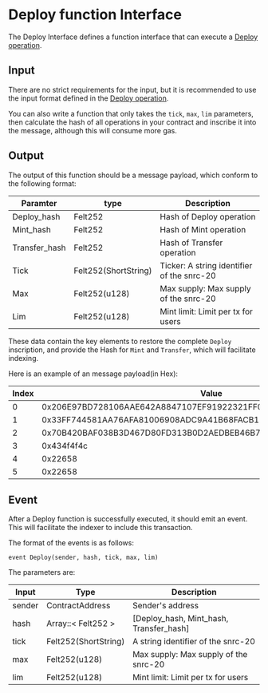 # Deploy function Interface

The Deploy Interface defines a function interface that can execute a [Deploy operation](Deploy_OP.md).

## Input

There are no strict requirements for the input, but it is recommended to use the input format defined in the [Deploy operation](Deploy_OP.md).

You can also write a function that only takes the `tick`, `max`, `lim` parameters, then calculate the hash of all operations in your contract and inscribe it into the message, although this will consume more gas.

## Output
The output of this function should be a message payload, which conform to the following format:

|  Paramter   | type  | Description |  
|  ----  | ----  | ----  |
| Deploy_hash  | Felt252 | Hash of Deploy operation |
| Mint_hash | Felt252 | Hash of Mint operation |
| Transfer_hash | Felt252 | Hash of Transfer operation|
| Tick | Felt252(ShortString) | Ticker: A string identifier of the snrc-20 |
| Max | Felt252(u128) | Max supply: Max supply of the snrc-20 |
| Lim | Felt252(u128) | Mint limit: Limit per tx for users |

These data contain the key elements to restore the complete `Deploy` inscription, and provide the Hash for `Mint` and `Transfer`, which will facilitate indexing.

Here is an example of an message payload(in Hex):

|  Index   | Value  |
|  ----  | ----  | 
|  0  |  0x206E97BD728106AAE642A8847107EF91922321FF00A4FEB7A99880D4D8BA962 | 
|  1	 | 0x33FF744581AA76AFA81006908ADC9A41B68FACB15ECF5E980EF56F9910380DE | 
|  2	 | 0x70B420BAF038B3D467D80FD313B0D2AEDBEB46B7157CED682649D4507292E6A | 
|  3 | 	0x434f4f4c | 
|  4 | 	0x22658 | 
|  5 | 	0x22658 | 

## Event
After a Deploy function is successfully executed, it should emit an event. This will facilitate the indexer to include this transaction.

The format of the events is as follows:

`event Deploy(sender, hash, tick, max, lim)`

The parameters are:

|  Input   | Type  | Description |  
|  ----  | ----  | ----  |
|  sender | ContractAddress	  | Sender's address |
|  hash	| Array::< Felt252 > | [Deploy_hash, Mint_hash, Transfer_hash] |
 |tick	 | Felt252(ShortString) |  A string identifier of the snrc-20  |
 |max	 | Felt252(u128)	 | Max supply: Max supply of the snrc-20 |
 |lim	 | Felt252(u128)	 | Mint limit: Limit per tx for users |
